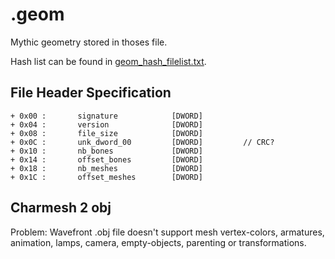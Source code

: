 # .geom

Mythic geometry stored in thoses file.

Hash list can be found in [geom_hash_filelist.txt](geom_hash_filelist.txt).

## File Header Specification

    + 0x00 :       signature            [DWORD]
    + 0x04 :       version              [DWORD]
    + 0x08 :       file_size            [DWORD]
    + 0x0C :       unk_dword_00         [DWORD]         // CRC?
    + 0x10 :       nb_bones             [DWORD]
    + 0x14 :       offset_bones         [DWORD]
    + 0x18 :       nb_meshes            [DWORD]
    + 0x1C :       offset_meshes        [DWORD]

## Charmesh 2 obj

Problem: Wavefront .obj file doesn't support mesh vertex-colors, armatures, 
animation, lamps, camera, empty-objects, parenting or transformations.